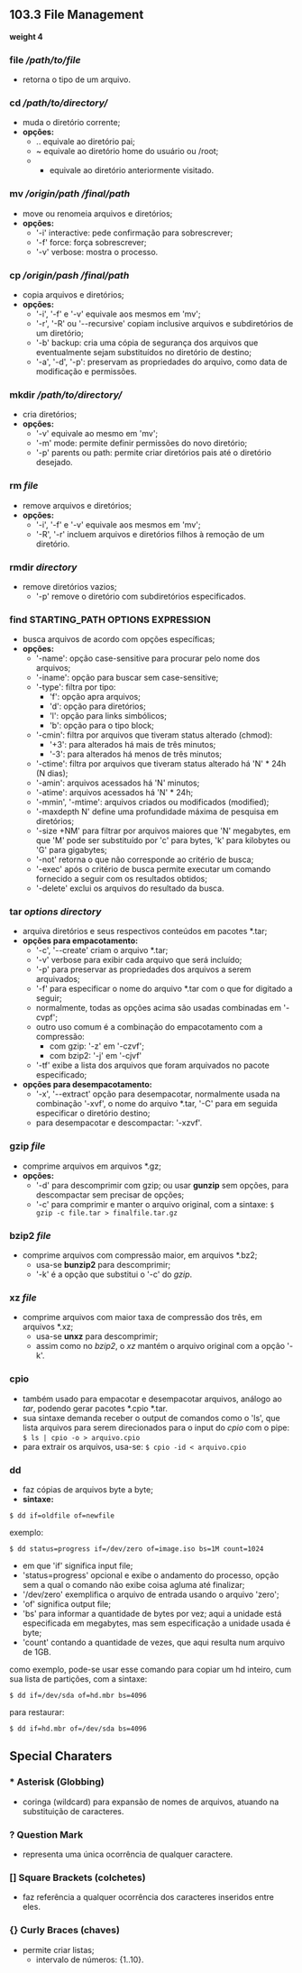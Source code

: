 ## 103.3 File Management
__weight 4__


### file */path/to/file*
- retorna o tipo de um arquivo.

### cd */path/to/directory/*
- muda o diretório corrente;
- __opções:__
    - .. equivale ao diretório pai;
    - ~ equivale ao diretório home do usuário ou /root;
    - - equivale ao diretório anteriormente visitado.

### mv */origin/path /final/path*
- move ou renomeia arquivos e diretórios;
- __opções:__
    - '-i' interactive: pede confirmação para sobrescrever;
    - '-f' force: força sobrescrever;
    - '-v' verbose: mostra o processo.

### cp */origin/pash /final/path*
- copia arquivos e diretórios;
- __opções:__
    - '-i', '-f' e '-v' equivale aos mesmos em 'mv';
    - '-r', '-R' ou '--recursive' copiam inclusive arquivos e subdiretórios de um diretório;
    - '-b' backup: cria uma cópia de segurança dos arquivos que eventualmente sejam substituídos no diretório de destino;
    - '-a', '-d', '-p': preservam as propriedades do arquivo, como data de modificação e permissões.

### mkdir */path/to/directory/*
- cria diretórios;
- __opções:__
    - '-v' equivale ao mesmo em 'mv';
    - '-m' mode: permite definir permissões do novo diretório;
    - '-p' parents ou path: permite criar diretórios pais até o diretório desejado.

### rm *file*
- remove arquivos e diretórios;
- __opções:__
    - '-i', '-f' e '-v' equivale aos mesmos em 'mv';
    - '-R', '-r' incluem arquivos e diretórios filhos à remoção de um diretório.

### rmdir *directory*
- remove diretórios vazios;
	- '-p' remove o diretório com subdiretórios especificados.

### find STARTING_PATH OPTIONS EXPRESSION
- busca arquivos de acordo com opções específicas;
- __opções:__
    - '-name': opção case-sensitive para procurar pelo nome dos arquivos;
    - '-iname': opção para buscar sem case-sensitive;
    - '-type': filtra por tipo:
		- 'f': opção apra arquivos;
		- 'd': opção para diretórios;
        - 'l': opção para links simbólicos;
        - 'b': opção para o tipo block;
    - '-cmin': filtra por arquivos que tiveram status alterado \(chmod):
        - '+3': para alterados há mais de três minutos;
        - '-3': para alterados há menos de três minutos;
    - '-ctime': filtra por arquivos que tiveram status alterado há 'N' * 24h \(N dias);
    - '-amin': arquivos acessados há 'N' minutos;
    - '-atime': arquivos acessados há 'N' * 24h;
    - '-mmin', '-mtime': arquivos criados ou modificados \(modified);
	- '-maxdepth N' define uma profundidade máxima de pesquisa em diretórios;
	- '-size +NM' para filtrar por arquivos maiores que 'N' megabytes, em que 'M' pode ser substituído por 'c' para bytes, 'k' para kilobytes ou 'G' para gigabytes;
	- '-not' retorna o que não corresponde ao critério de busca;
	- '-exec' após o critério de busca permite executar um comando fornecido a seguir com os resultados obtidos;
	- '-delete' exclui os arquivos do resultado da busca.

### tar *options directory*
- arquiva diretórios e seus respectivos conteúdos em pacotes \*.tar;
- __opções para empacotamento:__
    - '-c', '--create' criam o arquivo \*.tar;
    - '-v' verbose para exibir cada arquivo que será incluído;
    - '-p' para preservar as propriedades dos arquivos a serem arquivados;
    - '-f' para especificar o nome do arquivo \*.tar com o que for digitado a seguir;
    - normalmente, todas as opções acima são usadas combinadas em '-cvpf';
    - outro uso comum é a combinação do empacotamento com a compressão:
        - com gzip: '-z' em '-czvf';
        - com bzip2: '-j' em '-cjvf'
    - '-tf' exibe a lista dos arquivos que foram arquivados no pacote especificado;
- __opções para desempacotamento:__
    - '-x', '--extract' opção para desempacotar, normalmente usada na combinação '-xvf', o nome do arquivo \*.tar, '-C' para em seguida especificar o diretório destino;
    - para desempacotar e descompactar: '-xzvf'.

### gzip *file*
- comprime arquivos em arquivos \*.gz;
- __opções:__
    - '-d' para descomprimir com gzip;
    ou usar __gunzip__ sem opções, para descompactar sem precisar de opções;
    - '-c' para comprimir e manter o arquivo original, com a sintaxe:
    ```$ gzip -c file.tar > finalfile.tar.gz```

### bzip2 *file*
- comprime arquivos com compressão maior, em arquivos \*.bz2;
    - usa-se __bunzip2__ para descomprimir;
    - '-k' é a opção que substitui o '-c' do *gzip*.

### xz *file*
- comprime arquivos com maior taxa de compressão dos três, em arquivos \*.xz;
    - usa-se __unxz__ para descomprimir;
    - assim como no *bzip2*, o *xz* mantém o arquivo original com a opção '-k'.

### cpio
- também usado para empacotar e desempacotar arquivos, análogo ao *tar*, podendo gerar pacotes \*.cpio \*.tar.
- sua sintaxe demanda receber o output de comandos como o 'ls', que lista arquivos para serem direcionados para o input do *cpio* com o pipe:
    ```$ ls | cpio -o > arquivo.cpio```
- para extrair os arquivos, usa-se:
    ```$ cpio -id < arquivo.cpio```

### dd
- faz cópias de arquivos byte a byte;
- __sintaxe:__
```
$ dd if=oldfile of=newfile
```
exemplo:
```
$ dd status=progress if=/dev/zero of=image.iso bs=1M count=1024
```
- em que 'if' significa input file;
- 'status=progress' opcional e exibe o andamento do processo, opção sem a qual o comando não exibe coisa agluma até finalizar;
- '/dev/zero' exemplifica o arquivo de entrada usando o arquivo 'zero';
- 'of' significa output file;
- 'bs' para informar a quantidade de bytes por vez; aqui a unidade está especificada em megabytes, mas sem especificação a unidade usada é byte;
- 'count' contando a quantidade de vezes, que aqui resulta num arquivo de 1GB.

como exemplo, pode-se usar esse comando para copiar um hd inteiro, cum sua lista de partições, com a sintaxe:
```
$ dd if=/dev/sda of=hd.mbr bs=4096
```
para restaurar:
```
$ dd if=hd.mbr of=/dev/sda bs=4096
```


## Special Charaters


### __\*__  Asterisk \(Globbing)
- coringa (wildcard) para expansão de nomes de arquivos, atuando na substituição de caracteres.

### __?__  Question Mark
- representa uma única ocorrência de qualquer caractere.

### __\[]__ Square Brackets \(colchetes)
- faz referência a qualquer ocorrência dos caracteres inseridos entre eles.

### __{}__ Curly Braces \(chaves)
- permite criar listas;
    - intervalo de números: {1..10}.